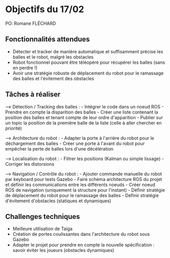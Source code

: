 # Objectifs du 17/02

PO: Romane FLÉCHARD


## Fonctionnalités attendues

- Détecter et tracker de manière automatique et suffisamment précise les balles et le robot, malgré les obstacles
- Robot fonctionnel pouvant être téléopéré pour récupérer les balles (sans en perdre !)
- Avoir une stratégie robuste de déplacement du robot pour le ramassage des balles et l'évitement des obstacles


## Tâches à réaliser

--> Détection / Tracking des balles :
      - Intégrer le code dans un noeud ROS
      - Prendre en compte la disparition des balles
      - Créer une liste contenant la position des balles et tenant compte de leur ordre d'apparition
      - Publier sur un topic la position de la première balle de la liste (celle à aller chercher en priorité)

--> Architecture du robot :
      - Adapter la porte à l'arrière du robot pour le déchargement des balles
      - Créer une porte à l'avant du robot pour empêcher la perte de balles lors d'une décélération

--> Localisation du robot :
      - Filtrer les positions (Kalman ou simple lissage)
      - Corriger les distorsions

--> Navigation / Contrôle du robot :
      - Ajouter commande manuelle du robot par keyboard pour tests Gazebo
      - Faire schéma architecture ROS du projet et définir les communications entre les différents noeuds
      - Créer noeud ROS de navigation (uniquement la structure pour l'instant)
      - Définir stratégie de déplacement du robot pour le ramassage des balles
      - Définir stratégie d'évitement d'obstacles (statiques et dynamiques)


## Challenges techniques

- Meilleure utilisation de Taïga
- Création de portes coulissantes dans l'architecture du robot sous Gazebo
- Adapter le projet pour prendre en compte la nouvelle spécification : savoir éviter les joueurs (obstacles dynamiques)
